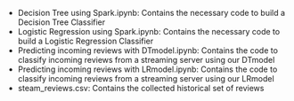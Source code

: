 - Decision Tree using Spark.ipynb: Contains the necessary code to build a Decision Tree Classifier
- Logistic Regression using Spark.ipynb: Contains the necessary code to build a Logistic Regression Classifier
- Predicting incoming reviews with DTmodel.ipynb: Contains the code to classify incoming reviews from a streaming server using our DTmodel
- Predicting incoming reviews with LRmodel.ipynb: Contains the code to classify incoming reviews from a streaming server using our LRmodel
- steam_reviews.csv: Contains the collected historical set of reviews
